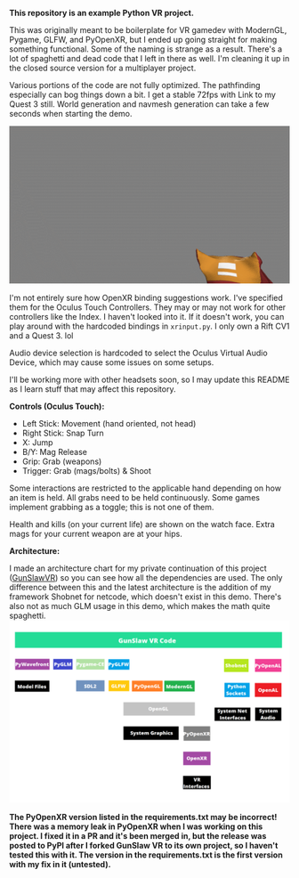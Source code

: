 **This repository is an example Python VR project.**

This was originally meant to be boilerplate for VR gamedev with ModernGL, Pygame, GLFW, and PyOpenXR, but I ended up going straight for making something functional. Some of the naming is strange as a result. There's a lot of spaghetti and dead code that I left in there as well. I'm cleaning it up in the closed source version for a multiplayer project.

Various portions of the code are not fully optimized. The pathfinding especially can bog things down a bit. I get a stable 72fps with Link to my Quest 3 still. World generation and navmesh generation can take a few seconds when starting the demo.

![example](example.gif)

I'm not entirely sure how OpenXR binding suggestions work. I've specified them for the Oculus Touch Controllers. They may or may not work for other controllers like the Index. I haven't looked into it. If it doesn't work, you can play around with the hardcoded bindings in `xrinput.py`. I only own a Rift CV1 and a Quest 3. lol

Audio device selection is hardcoded to select the Oculus Virtual Audio Device, which may cause some issues on some setups.

I'll be working more with other headsets soon, so I may update this README as I learn stuff that may affect this repository.

**Controls (Oculus Touch):**
- Left Stick: Movement (hand oriented, not head)
- Right Stick: Snap Turn
- X: Jump
- B/Y: Mag Release
- Grip: Grab (weapons)
- Trigger: Grab (mags/bolts) & Shoot

Some interactions are restricted to the applicable hand depending on how an item is held. All grabs need to be held continuously. Some games implement grabbing as a toggle; this is not one of them.

Health and kills (on your current life) are shown on the watch face. Extra mags for your current weapon are at your hips.

**Architecture:**

I made an architecture chart for my private continuation of this project ([GunSlawVR](https://dafluffypotato.com/gunslaw)) so you can see how all the dependencies are used. The only difference between this and the latest architecture is the addition of my framework Shobnet for netcode, which doesn't exist in this demo. There's also not as much GLM usage in this demo, which makes the math quite spaghetti.
![architecture_chart](architecture.png)

**The PyOpenXR version listed in the requirements.txt may be incorrect! There was a memory leak in PyOpenXR when I was working on this project. I fixed it in a PR and it's been merged in, but the release was posted to PyPI after I forked GunSlaw VR to its own project, so I haven't tested this with it. The version in the requirements.txt is the first version with my fix in it (untested).**